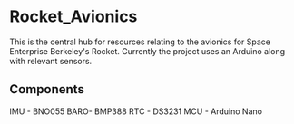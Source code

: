 # Rocket_Avionics
This is the central hub for resources relating to the avionics for Space Enterprise Berkeley's Rocket.
Currently the project uses an Arduino along with relevant sensors.

Components
-------
IMU - BNO055
BARO- BMP388
RTC - DS3231
MCU - Arduino Nano




